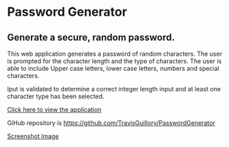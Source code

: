 # Password Generator

## Generate a secure, random password.

This web application generates a password of random characters. The user is prompted for the character length and the type of characters. The user is able to include Upper case letters, lower case letters, numbers and special characters. 

Iput is validated to determine a correct integer length input and at least one character type has been selected.

[Click here to view the application](https://travisguillory.github.io/PasswordGenerator/index.html)

GiHub repository is https://github.com/TravisGuillory/PasswordGenerator

[Screenshot Image](screeshot.png)

